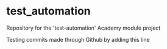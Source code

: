 # test_automation
Repository for the 'test-automation' Academy module project 


Testing commits made through Github by adding this line
